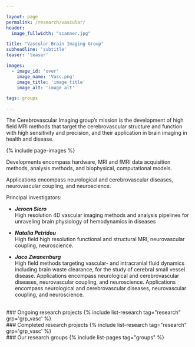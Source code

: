 ```yaml
---

layout: page
permalink: /research/vascular/
header:
  image_fullwidth: "scanner.jpg"

title: "Vascular Brain Imaging Group"
subheadline: 'subtitle'
teaser: 'teaser'

images:
  - image_id: 'over'
    image_name: 'Vasc.png'
    image_title: 'image title'
    image_alt: 'image alt'  

tags: groups

---
```


The Cerebrovascular Imaging group’s mission is the development of high field MRI methods that target the cerebrovascular structure and function with high sensitivity and precision, and their application in brain imaging in health and disease.

{% include page-images %}

Developments encompass hardware, MRI and fMRI data acquisition methods, analysis methods, and biophysical, computational models.

Applications encompass neurological and cerebrovascular diseases, neurovascular coupling, and neuroscience.

Principal investigators:

- ***Jeroen Siero***  
High resolution 4D vascular imaging methods and analysis pipelines for unraveling brain physiology of hemodynamics in diseases

- ***Natalia Petridou***  
High field high resolution functional and structural MRI, neurovascular coupling, neuroscience.

- ***Jaco Zwanenburg***  
High field methods targeting vascular- and intracranial fluid dynamics including brain waste clearance, for the study of cerebral small vessel disease.
Applications encompass neurological and cerebrovascular diseases, neurovascular coupling, and neuroscience. 
Applications encompass neurological and cerebrovascular diseases, neurovascular coupling, and neuroscience.

<br>
### Ongoing research projects
{% include list-research tag="research" grp='grp_vasc' %}

<br>
### Completed research projects
{% include list-research tag="research" grp='grp_vasc' %}

<br>
### Our research groups
{% include list-pages tag="groups" %}

